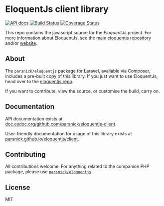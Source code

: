 # EloquentJs client library
[![API docs](https://doc.esdoc.org/github.com/parsnick/eloquentjs-client/badge.svg)](https://doc.esdoc.org/github.com/parsnick/eloquentjs-client/)
[![Build Status](https://travis-ci.org/parsnick/eloquentjs-client.svg)](https://travis-ci.org/parsnick/eloquentjs-client)
[![Coverage Status](https://coveralls.io/repos/parsnick/eloquentjs-client/badge.svg?branch=master&service=github)](https://coveralls.io/github/parsnick/eloquentjs-client?branch=master)

This repo contains the javascript source for the *EloquentJs* project.
For more information about EloquentJs, see the [main eloquentjs repository](https://github.com/parsnick/eloquentjs) and/or [website](http://parsnick.github.io/eloquentjs).


## About

The `parsnick/eloquentjs` package for Laravel, available via Composer, includes a pre-built copy of this library. If you just want to use EloquentJs, head over to the [eloquentjs repo](https://github.com/parsnick/eloquentjs).

If you want to contribute, view the source, or customise the build, carry on.

## Documentation

API documentation exists at [doc.esdoc.org/github.com/parsnick/eloquentjs-client](https://doc.esdoc.org/github.com/parsnick/eloquentjs-client/).

User-friendly documentation for usage of this library exists at [parsnick.github.io/eloquentjs/client](http://parsnick.github.io/eloquentjs/client/).

## Contributing
All contributions welcome. For anything related to the companion PHP package, please use [`parsnick/eloquentjs`](https://github.com/parsnick/eloquentjs).

## License
MIT
